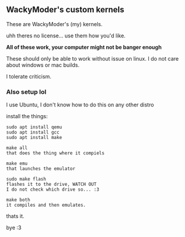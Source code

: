 ## WackyModer's custom kernels

These are WackyModer's (my) kernels.

uhh theres no license... use them how you'd like.

**All of these work, your computer might not be banger enough**

These should only be able to work without issue on linux. I do not care about windows or mac builds.

I tolerate criticism. 

### Also setup lol

I use Ubuntu, I don't know how to do this on any other distro

install the things:

```
sudo apt install qemu
sudo apt install gcc
sudo apt install make
```

```
make all
that does the thing where it compiels

make emu
that launches the emulator

sudo make flash
flashes it to the drive, WATCH OUT
I do not check which drive so... :3

make both
it compiles and then emulates.
```

thats it.

bye :3
